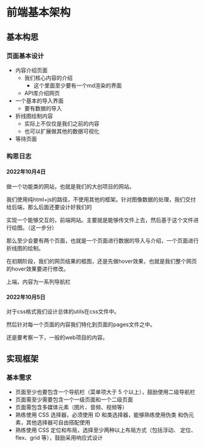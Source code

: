 # 前端基本架构

## 基本构思

### 页面基本设计

- 内容介绍页面
  - 我们核心内容的介绍
    - 这个里面至少要有一个md渲染的界面
  - API库介绍网页
- 一个基本的导入界面
  - 要有数据的导入
- 折线图绘制内容
  - 实际上不仅仅是我们之前的内容
  - 也可以扩展做其他的数据可视化
- 等待页面

### 构思日志

#### 2022年10月4日

做一个功能类的网站，也就是我们的大创项目的网站。

我们使用纯html+js的路径，不使用其他的框架。针对图像数据的处理，我们交付给后端，那么后面还要设计好我们的

实现一个能够交互的，前端网站。主要就是能够传文件上去，然后基于这个文件进行绘图。（这一步分）

那么至少会要有两个页面，也就是一个页面进行数据的导入与介绍，一个页面进行折线图的绘制。

在初期阶段，我们的网页结果的框图，还是先做hover效果，也就是我们整个网页的hover效果要进行修改。

上端，内容为一系列导航栏

#### 2022年10月5日

对于css格式我们设计总体的utils在css文件中。

然后针对每一个页面的内容我们特化到页面的pages文件之中。

还是要考察一下，一般的web项目的内容。

## 实现框架

### 基本需求

- 页面至少也要包含一个导航栏（菜单项大于 5 个以上），鼓励使用二级导航栏
- 页面需至少需要包含一个一级页面和一个二级页面
- 页面需包含多媒体元素（图片、音频、视频等）
- 熟练使用 CSS 选择器，必须使用 ID 和类选择器，能够熟练使用伪类 和伪元素，其他选择器可自由搭配使用
- 熟练使用 CSS 定位和布局，选择至少两种以上布局方式（包括浮动、 定位、flex、grid 等），鼓励采用响应式设计